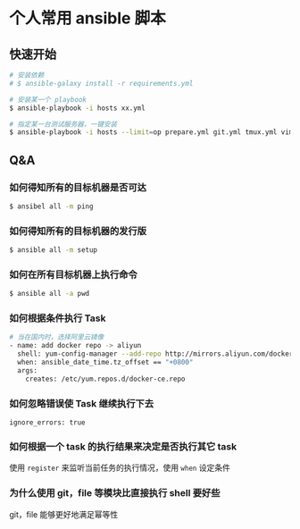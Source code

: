 # 个人常用 ansible 脚本

## 快速开始

``` bash
# 安装依赖
# $ ansible-galaxy install -r requirements.yml

# 安装某一个 playbook
$ ansible-playbook -i hosts xx.yml

# 指定某一台测试服务器，一键安装
$ ansible-playbook -i hosts --limit=op prepare.yml git.yml tmux.yml vim.yml language.yml zsh.yml
```

## Q&A

### 如何得知所有的目标机器是否可达

``` bash
$ ansibel all -m ping
```

### 如何得知所有的目标机器的发行版

``` bash
$ ansible all -m setup
```

### 如何在所有目标机器上执行命令

``` bash
$ ansible all -a pwd
```

### 如何根据条件执行 Task

``` bash
# 当在国内时，选择阿里云镜像
- name: add docker repo -> aliyun
  shell: yum-config-manager --add-repo http://mirrors.aliyun.com/docker-ce/linux/centos/docker-ce.repo
  when: ansible_date_time.tz_offset == "+0800"
  args:
    creates: /etc/yum.repos.d/docker-ce.repo 
```

### 如何忽略错误使 Task 继续执行下去

`ignore_errors: true`


### 如何根据一个 task 的执行结果来决定是否执行其它 task

使用 `register` 来监听当前任务的执行情况，使用 `when` 设定条件

### 为什么使用 git，file 等模块比直接执行 shell 要好些

git，file 能够更好地满足幂等性
